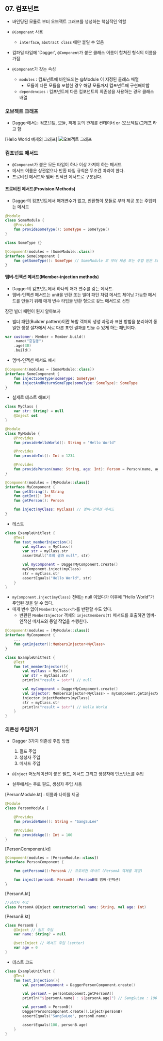 ## 07. 컴포넌트

- 바인딩된 모듈로 부터 오브젝트 그래프를 생성하는 핵심적인 역할
- `@Component` 사용
    - `interface`, `abstract class` 에만 붙일 수 있음
- 컴파일 타임에 'Dagger', `@Component`가 붙은 클래스 이름이 합쳐진 형식의 이름을 가짐

- `@Component`가 갖는 속성
    - `modules` : 컴포넌트에 바인드되는 @Module 이 지정된 클래스 배열
        - 모듈이 다른 모듈을 포함한 경우 해당 모듈까지 컴포넌트에 구현해야함
    - `dependencies` : 컴포넌트에 다른 컴포넌트의 의존성을 사용하는 경우 클래스 배열

### 오브젝트 크래프

- Dagger에서는 컴포넌트, 모듈, 객체 등의 관계를 컨테이너 or (오브젝트)그래프 라고 함

[Hello World 예제의 그래프]
![오브젝트 그래프]()

### 컴포넌트 매서드

- `@Component`가 붙은 모든 타입이 하나 이상 가져야 하는 메서드
- 메서드 이름은 상관없으나 반환 타입 규칙은 무조건 따라야 한다.
- 프로비전 메서드와 멤버-인젝션 메서드로 구분된다.

#### 프로비전 메서드(Provision Methods)

- Dagger의 컴포넌트에서 매개변수가 없고, 반환형이 모듈로 부터 제공 또는 주입되는 메서드

```kotlin
@Module
class SomeModule {
    @Provides
    fun provideSomeType(): SomeType = SomeType()
}

class SomeType {}
```
```kotlin
@Component(modules = [SomeModule::class])
interface SomeComponent {
    fun getSomeType(): SomeType // SomeModule 로 부터 제공 또는 주입 받은 SomeType 객체를 반환
}
```

#### 멤버-인젝션 메서드(Member-injection methods)

- Dagger의 컴포넌트에서 하나의 매개 변수를 갖는 메서드.
- 멤버-인젝션 메서드는 unit을 반환 또는 빌더 패턴 처럼 메서드 체이닝 가능한 메서드를 만들기 위해 매개 변수 타입을 반환 형으로 갖느 메서드로 선언


잠깐 빌더 패턴이 뭔지 알아보자


- 빌더 패턴(Builder pattern)이란 복합 객체의 생성 과정과 표현 방법을 분리하여 동일한 생성 절차에서 서로 다른 표현 결과를 만들 수 있게 하는 패턴이다.

```kotlin
var customer: Member = Member.build()
    .name("홍길동")
    .age(30)
    .build()
```

- 멤버-인젝션 메서드 예시
```kotlin
@Component(modules = [SomeModule::class])
interface SomeComponent {
    fun injectSomeType(someType: SomeType)
    fun injectAndReturnSomeType(someType: SomeType): SomeType
}
```

- 실제로 테스트 해보기

```kotlin
class MyClass {
    var str: String? = null
    @Inject set
}
```

```kotlin
@Module
class MyModule {
    @Provides
    fun provideHelloWorld(): String = "Hello World"

    @Provides
    fun provideInt(): Int = 1234

    @Provides
    fun providePerson(name: String, age: Int): Person = Person(name, age)
}
```

```kotlin
@Component(modules = [MyModule::class])
interface MyComponent {
    fun getString(): String
    fun getInt(): Int
    fun getPerson(): Person

    fun inject(myClass: MyClass) // 멤버-인젝션 메서드
}
```

- 테스트

```kotlin
class ExampleUnitTest {
    @Test
    fun test_memberInjection(){
        val myClass = MyClass()
        var str = myClass.str
        assertNull("조회 결과 null", str)

        val myComponent = DaggerMyComponent.create()
        myComponent.inject(myClass)
        str = myClass.str
        assertEquals("Hello World", str)
    }
}
```

- `myComponent.inject(myClass)` 전에는 null 이었다가 이후에 "Hello World"가 주입된 것을 알 수 있다.
- 매개 변수 없이 `MemberInjector<T>`를 반환할 수도 있다.
    - 반환된 `MemberInjector` 객체의 `injectmembers(T)` 메서드를 호출하면 멤버-인잭션 메서드와 동일 작업을 수행한다.

```kotlin
@Component(modules = [MyModule::class])
interface MyComponent {
    ...
    fun getInjector():MembersInjector<MyClass>
}
```

```kotlin
class ExampleUnitTest {
    @Test
    fun tet_memberInjector(){
        val myClass = MyClass()
        var str = myClass.str
        println("result = $str") // null

        val myComponent = DaggerMyComponent.create()
        val injector: MembersInjector<MyClass> = myComponent.getInjector()
        injector.injectMembers(myClass)
        str = myClass.str
        println("result = $str") // Hello World
    }
}
```

### 의존성 주입하기

- Dagger 3가지 의존성 주입 방법
    1. 필드 주입
    2. 생성자 주입
    3. 메서드 주입

- `@Inject` 어노테이션이 붙은 필드, 메서드 그리고 생성자에 인스턴스를 주입
- 실무에서는 주로 필드, 생성자 주입 사용

[PersonModule.kt] : 이름과 나이를 제공
```kotlin
@Module
class PersonModule {

    @Provides
    fun provideName(): String = "SangSuLee"

    @Provides
    fun provideAge(): Int = 100
}
```

[PersonComponent.kt]
```kotlin
@Component(modules = [PersonModule::class])
interface PersonComponent {

    fun getPersonA():PersonA // 프로비전 매서드 (PersonA 객체를 제공)

    fun inject(personB: PersonB) (PersonB에 멤버-인젝션)
}
```

[PersonA.kt]
```kotlin
//생성자 주입
class PersonA @Inject constructor(val name: String, val age: Int)
```

[PersonB.kt]
```kotlin
class PersonB {
    @Inject // 필드 주입
    var name: String? = null

    @set:Inject // 메서드 주입 (setter)
    var age = 0
}
```

- 테스트 코드

```kotlin
class ExampleUnitTest {
    @Test
    fun test_Injection(){
        val personComponent = DaggerPersonComponent.create()

        val personA = personComponent.getPersonA()
        println("${personA.name} : ${personA.age}") // SangSuLee : 100 

        val personB = PersonB()
        DaggerPersonComponent.create().inject(personB)
        assertEquals("SangSuLee", personB.name)

        assertEquals(100, personB.age)
    }
}
```